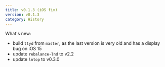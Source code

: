 ```yaml
---
title: v0.1.3 (iOS fix)
version: v0.1.3
category: History
---
```


What's new:

* build `ttyd` from `master`, as the last version is very old and has a display bug on iOS 15
* update `rebalance-lnd` to v2.2
* update `lntop` to v0.3.0
